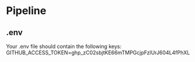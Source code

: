 # Pipeline

## .env
Your .env file should contain the following keys:
GITHUB_ACCESS_TOKEN=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
